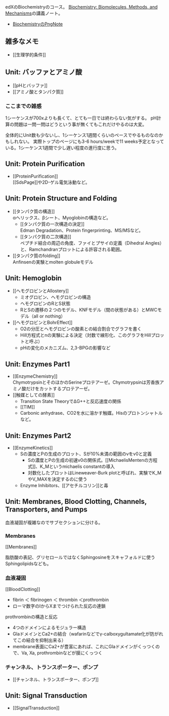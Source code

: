 edXのBiochemistryのコース。
[Biochemistry: Biomolecules, Methods, and Mechanisms](https://www.edx.org/course/biochemistry-biomolecules-methods-and-mechanisms-course-v1mitx705x3t2021)の講義ノート。

- [BiochemistryのPngNote](https://karino2.github.io/ImageGallery/Biochemistry705x.html)

## 雑多なメモ

- [[生理学的条件]]

## Unit: バッファとアミノ酸

- [[pHとバッファ]]
- [[アミノ酸とタンパク質]]

### ここまでの雑感

1シーケンスが700xよりも長くて、とても一日では終わらない気がする。
pH計算の問題は一問一問はどうという事が無くてもこれだけやるのは大変。

全体的にUnit数も少ないし、1シーケンス1週間くらいのペースでやるものなのかもしれない。
実際トップのページにも3-6 hours/weekで11 weeks予定となっている。1シーケンス1週間で少し遅い程度の進行度に思う。

## Unit: Protein Purification

- [[ProteinPurification]]  
[[SdsPage]]や2D-ゲル電気泳動など。

## Unit: Protein Structure and Folding

- [[タンパク質の構造]]  
αヘリックス、βシート、Myoglobinの構造など。
  - [[タンパク質の一次構造の決定]]  
Edman Degradation、Protein fingerprinting、MS/MSなど。
  - [[タンパク質の二次構造]]  
ペプチド結合の周辺の角度、ファイとプサイの定義（Dihedral Angles）と、Ramchandranプロットによる許容される範囲。
- [[タンパク質のfolding]]  
Anfinsenの実験とmolten globuleモデル

## Unit: Hemoglobin

- [[ヘモグロビンとAllostery]]
  - ミオグロビン、ヘモグロビンの構造
  - ヘモグロビンのRとS状態
  - RとSの遷移の２つのモデル、KNFモデル（間の状態がある）とMWCモデル（all or nothing）
- [[ヘモグロビンとBohrEffect]]
   - O2の分圧とヘモグロビンの酸素との結合割合でグラフを書く
   - Hill方程式とnの実験による決定（対数で線形化、このグラフをHillプロットと呼ぶ）
   - pHの変化のメカニズム、2,3-BPGの影響など

## Unit: Enzymes Part1

- [[EnzymeChemistry]]  
ChymotrypsinとそのほかのSerineプロテアーゼ。Chymotrypsinは芳香族アミノ酸だけをカットするプロテアーゼ。
- [[触媒としての酵素]]
   - Transition State TheoryでΔG++と反応速度の関係
   - [[TIM]]
   - Carbonic anhydrase、CO2を水に溶かす触媒。Hisのプロトンシャトルなど。

## Unit: Enzymes Part2

- [[EnzymeKinetics]]
  - Sの濃度とPの生成のプロット、Sが10%未満の範囲のvをv0と定義
     - Sの濃度とPの生成の初速v0の関係式。[[MichaelisMentenの方程式]]、K_Mというmichaelis constantの導入
     - 対数化したプロットはLineweaver-Burk plotと呼ばれ、実験でK_MやV_MAXを決定するのに使う
  - Enzyme Inhibitors、[[アセチルコリン]]と毒

## Unit: Membranes, Blood Clotting, Channels, Transporters, and Pumps

血液凝固が複雑なのでサブセクションに分ける。

### Membranes

[[Membranes]] 

脂肪酸の表記、グリセロールではなくSphingosineをスキャフォルドに使うSphingolipidsなども。

### 血液凝固

[[BloodClotting]]

- fibrin ＜ fibrinogen ＜ thrombin ＜prothrombin
- ローマ数字のIからXまでつけられた反応の連鎖

prothrombinの構造と反応

- 4つのドメインによるモジュラー構造
- GlaドメインとCa2+の結合（wafarinなどでγ-calboxygultamate化が防がれてこの結合を抑制出来る）
- membrane表面にCa2+が豊富にあれば、これにGlaドメインがくっつくので、Va, Xa, prothrombinなどが膜にくっつく

### チャンネル、トランスポーター、ポンプ

- [[チャンネル、トランスポーター、ポンプ]]

## Unit: Signal Transduction

- [[SignalTransduction]]

